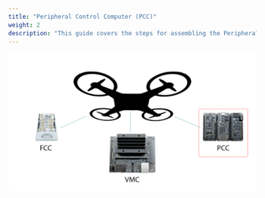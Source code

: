 ```yaml
---
title: "Peripheral Control Computer (PCC)"
weight: 2
description: "This guide covers the steps for assembling the Peripheral Control Computer, which will control LEDs and servos."
---
```


![](pcchighlight.png)
